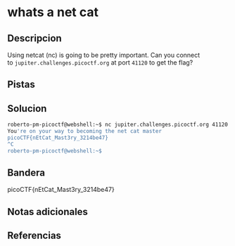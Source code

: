 # whats a net cat


## Descripcion
Using netcat (nc) is going to be pretty important. Can you connect to `jupiter.challenges.picoctf.org` at port `41120` to get the flag?
## Pistas

## Solucion
```bash
roberto-pm-picoctf@webshell:~$ nc jupiter.challenges.picoctf.org 41120                        
You're on your way to becoming the net cat master
picoCTF{nEtCat_Mast3ry_3214be47}
^C
roberto-pm-picoctf@webshell:~$ 
```

## Bandera
picoCTF{nEtCat_Mast3ry_3214be47}
## Notas adicionales


## Referencias
